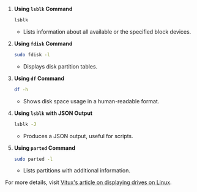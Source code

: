 
1. **Using `lsblk` Command**
   ```bash
   lsblk
   ```
   - Lists information about all available or the specified block devices.

2. **Using `fdisk` Command**
   ```bash
   sudo fdisk -l
   ```
   - Displays disk partition tables.

3. **Using `df` Command**
   ```bash
   df -h
   ```
   - Shows disk space usage in a human-readable format.

4. **Using `lsblk` with JSON Output**
   ```bash
   lsblk -J
   ```
   - Produces a JSON output, useful for scripts.

5. **Using `parted` Command**
   ```bash
   sudo parted -l
   ```
   - Lists partitions with additional information.

For more details, visit [Vitux's article on displaying drives on Linux](https://vitux.com/display-drives-on-linux/).